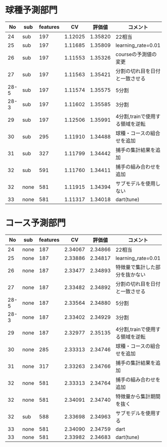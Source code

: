 # 球種予測部門

|No|sub|features|CV|評価値|コメント|
|----|----|----|----|----|----|
|24|sub|197|1.12025|1.35820|22相当|
|25|sub|197|1.11685|1.35809|learning_rate=0.01|
|26|sub|197|1.11553|1.35326|courseの予測値の変更|
|27|sub|197|1.11563|1.35421|分割の切れ目を日付と一致させる|
|28-5|sub|197|1.11574|1.35575|5分割|
|28-3|sub|197|1.11602|1.35585|3分割|
|29|sub|197|1.12506|1.35991|4分割,trainで使用する領域を逆転|
|30|sub|295|1.11910|1.34488|球種・コースの組合せを追加|
|31|sub|327|1.11799|1.34442|捕手の集計結果を追加|
|32|sub|591|1.11760|1.34411|捕手の組み合わせを追加|
|32|none|581|1.11915|1.34394|サブモデルを使用しない|
|33|none|581|1.11317|1.34018|dart(tune)|

# コース予測部門

|No|sub|features|CV|評価値|コメント|
|----|----|----|----|----|----|
|24|none|187|2.34067|2.34866|22相当|
|25|none|187|2.33886|2.34817|learning_rate=0.01|
|26|none|187|2.33477|2.34893|特徴量で集計した部分を抜かない|
|27|none|187|2.33482|2.34892|分割の切れ目を日付と一致させる|
|28-5|none|187|2.33564|2.34880|5分割|
|28-3|none|187|2.33402|2.34929|3分割|
|29|none|187|2.32977|2.35135|4分割,trainで使用する領域を逆転|
|30|none|285|2.33313|2.34746|球種・コースの組合せを追加|
|31|none|317|2.33263|2.34766|捕手の集計結果を追加|
|32|none|581|2.33313|2.34764|捕手の組み合わせを追加|
|32|none|581|2.34091|2.34740|特徴量から集計期間を抜く|
|32|sub|588|2.33698|2.34963|サブモデルを使用する|
|33|none|581|2.34090|2.34759|dart|
|33|none|581|2.33982|2.34683|dart(tune)|